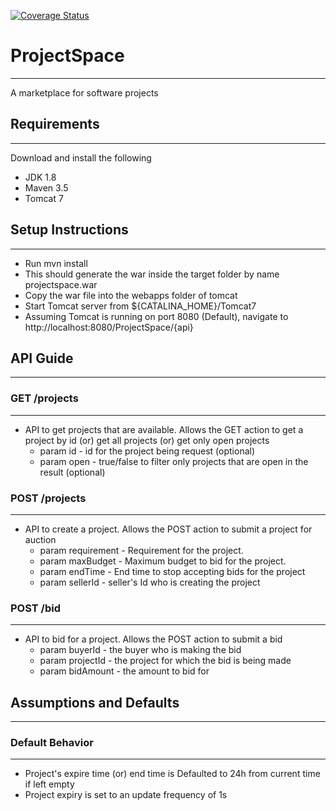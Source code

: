 [![Coverage Status](https://coveralls.io/repos/github/ranand360/projectspace/badge.svg?branch=master)](https://coveralls.io/github/ranand360/projectspace?branch=master)
# ProjectSpace
-----------------------
A marketplace for software projects

## Requirements
-----------------------

Download and install the following
* JDK 1.8
* Maven 3.5
* Tomcat 7

## Setup Instructions
-----------------------
* Run mvn install
* This should generate the war inside the target folder by name projectspace.war
* Copy the war file into the webapps folder of tomcat
* Start Tomcat server from ${CATALINA_HOME}/Tomcat7
* Assuming Tomcat is running on port 8080 (Default), navigate to http://localhost:8080/ProjectSpace/{api}

## API Guide
--------------
### GET /projects
-----------------
* API to get projects that are available. Allows the GET action to get a project by id (or) get all projects (or) get only open projects
	* param id - id for the project being request (optional)
	* param open - true/false to filter only projects that are open in the result (optional)

### POST /projects
------------------ 
* API to create a project. Allows the POST action to submit a project for auction
	* param requirement - Requirement for the project.
	* param maxBudget - Maximum budget to bid for the project. 
	* param endTime - End time to stop accepting bids for the project
	* param sellerId - seller's Id who is creating the project

### POST /bid
-------------	
* API to bid for a project. Allows the POST action to submit a bid
	* param buyerId - the buyer who is making the bid
	* param projectId - the project for which the bid is being made
	* param bidAmount - the amount to bid for


## Assumptions and Defaults
----------------------------
### Default Behavior
--------------------
* Project's expire time (or) end time is Defaulted to 24h from current time if left empty
* Project expiry is set to an update frequency of 1s
